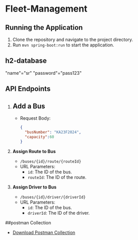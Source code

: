 # Fleet-Management
## Running the Application

1. Clone the repository and navigate to the project directory.
2. Run `mvn spring-boot:run` to start the application.

## h2-database
"name"="sr"
"password"="pass123"

## API Endpoints

1. **Add a Bus**
   - 
   - Request Body:
     ```json
     {
       "busNumber": "KA23F2024",
       "capacity":60
     }
     ```

2. **Assign Route to Bus**
   - `/buses/{id}/route/{routeId}`
   - URL Parameters: 
     - `id`: The ID of the bus.
     - `routeId`: The ID of the route.

3. **Assign Driver to Bus**
   - `/buses/{id}/driver/{driverId}`
   - URL Parameters:
     - `id`: The ID of the bus.
     - `driverId`: The ID of the driver.
    
##postman Collection

- [Download Postman Collection](https://h11111-5524.postman.co/workspace/test~ded8357b-a693-49e5-ba6f-d6b95d0d080a/collection/37403541-579fd142-db32-49ee-a945-c1cb7a4bf338?action=share&creator=37403541)

   
